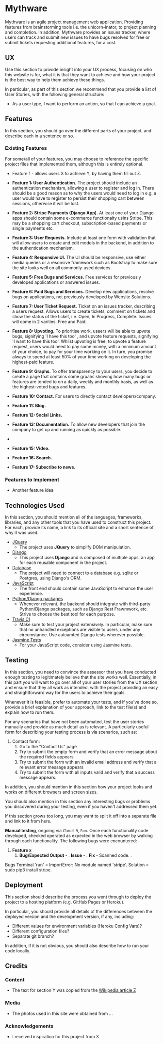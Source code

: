 # Mythware

Mythware is an agile project management web application. Providing features from brainstorming tools i.e. the unicorn-inator, to project planning and completion. In addition, Mythware provides an issues tracker, where users can track and submit new issues to have bugs resolved for free or submit tickets requesting additional features, for a cost.

## UX
 
Use this section to provide insight into your UX process, focusing on who this website is for, what it is that they want to achieve and how your project is the best way to help them achieve these things.

In particular, as part of this section we recommend that you provide a list of User Stories, with the following general structure:
- As a user type, I want to perform an action, so that I can achieve a goal.


## Features

In this section, you should go over the different parts of your project, and describe each in a sentence or so.
 
### Existing Features

For some/all of your features, you may choose to reference the specific project files that implemented them, although this is entirely optional.

- Feature 1 - allows users X to achieve Y, by having them fill out Z.

- **Feature 1: User Authentication.** The project should include an authentication mechanism, allowing a user to register and log in. There should be a good reason as to why the users would need to log in e.g. a user would have to register to persist their shopping cart between sessions, otherwise it will be lost.
- **Feature 2: Stripe Payments (Django App).** At least one of your Django apps should contain some e-commerce functionaity usins Stripe. This may be a shopping cart checkout, subscription-based payments or single payments etc.
- **Feature 3: User Requests.** Include at least one form with validation that will allow users to create and edit models in the backend, in addition to the authentication mechanism.
- **Feature 4: Responsive UI.** The UI should be responsive, use either media queries or a resonsive framework such as Bootstrap to make sure the site looks well on all commonly-used devices.
- **Feature 5: Free Bugs and Services.** Free services for previously developed applications or answered issues.
- **Feature 6: Paid Bugs and Services.** Develop new applications, resolve bugs on applications, not previously developed by Website Solutions.
- **Feature 7: User Ticket Request.** Ticket on an issues tracker, describing a users request. Allows users to create tickets, comment on tickets and show the status of the ticket, i.e. Open, In Progress, Complete. Issues will come in 2 varities. Free and Paid.
- **Feature 8: Upvoting.** To prioritise work, useers will be able to upvote bugs, signifying 'I have this too'
, and upvote feature requests, signifying 'I want to have this too'. Whilst upvoting is free, to upvote a feature request, users would need to pay some money, with a minimum amount of your choice, to pay for your time working on it. In turn, you promise always to spend at least 50% of your time working on developing the highest-paid feature.
- **Feature 9: Graphs.** To offer transparency to your users, you decide to create a page that contains some grpahs showing how many bugs or features are tended to on a daily, weekly and monthly basis, as well as the highest-voted bugs and features.
- **Feature 10: Contact.** For users to directly contact developers/company.
- **Feature 11: Blog.**
- **Feature 12: Social Links.**
- **Feature 13: Documentation.** To allow new developers that join the company to get up and running as quickly as possible.
- 
- **Feature 15: Video.**
- **Feature 16: Search.**
- **Feature 17: Subscribe to news.**

### Features to Implement
- Another feature idea

## Technologies Used

In this section, you should mention all of the languages, frameworks, libraries, and any other tools that you have used to construct this project. For each, provide its name, a link to its official site and a short sentence of why it was used.

- [JQuery](https://jquery.com)
    - The project uses **JQuery** to simplify DOM manipulation.
- [Django]()
    - This project uses **Django** and is composed of multiple apps, an app for each reusable component in the project.
- [Database]()
    - The project will need to connect to a database e.g. sqlite or Postgres, using Django's ORM.
- [JavaScript]()
    - The front end should contain some JavaScript to enhance the user experience.
- [Python/Django packages]()
    - Whenever relevant, the backend should integrate with third-party Python/Django packages, such as Django Rest Frawmwork, etc. Strive to choose the best tool for each purpose.
- [Travis CI]()
    - Make sure to test your project extensively. In particular, make sure that no unhandled exceptions are visible to users, under any circumstance. Use autoamted Django tests wherever possible.
- [Jasmine Tests]()
    - For your JavaScript code, consider using Jasmine tests.

## Testing

In this section, you need to convince the assessor that you have conducted enough testing to legitimately believe that the site works well. Essentially, in this part you will want to go over all of your user stories from the UX section and ensure that they all work as intended, with the project providing an easy and straightforward way for the users to achieve their goals.

Whenever it is feasible, prefer to automate your tests, and if you've done so, provide a brief explanation of your approach, link to the test file(s) and explain how to run them.

For any scenarios that have not been automated, test the user stories manually and provide as much detail as is relevant. A particularly useful form for describing your testing process is via scenarios, such as:

1. Contact form:
    1. Go to the "Contact Us" page
    2. Try to submit the empty form and verify that an error message about the required fields appears
    3. Try to submit the form with an invalid email address and verify that a relevant error message appears
    4. Try to submit the form with all inputs valid and verify that a success message appears.

In addition, you should mention in this section how your project looks and works on different browsers and screen sizes.

You should also mention in this section any interesting bugs or problems you discovered during your testing, even if you haven't addressed them yet.

If this section grows too long, you may want to split it off into a separate file and link to it from here.


**Manual testing**, ongoing via `Cloud 9`, `Run`. Once each functionality code developed, checked operated as expected in the web browser by walking through each functionality. The following bugs were encountered:

1. **Feature x**
    1. **Bug/Expected Output** - . **Issue** - . **Fix** - Scanned code. .


Bugs
Terminal 'run' = ImportError: No module named 'stripe'. Solution = sudo pip3 install stripe.


## Deployment

This section should describe the process you went through to deploy the project to a hosting platform (e.g. GitHub Pages or Heroku).

In particular, you should provide all details of the differences between the deployed version and the development version, if any, including:
- Different values for environment variables (Heroku Config Vars)?
- Different configuration files?
- Separate git branch?

In addition, if it is not obvious, you should also describe how to run your code locally.


## Credits

### Content
- The text for section Y was copied from the [Wikipedia article Z](https://en.wikipedia.org/wiki/Z)

### Media
- The photos used in this site were obtained from ...

### Acknowledgements

- I received inspiration for this project from X

